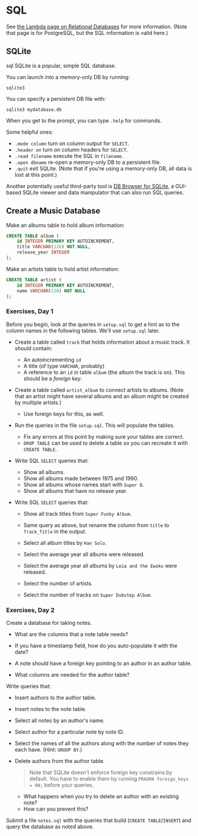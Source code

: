 # SQL


See [the Lambda page on Relational
Databases](https://github.com/LambdaSchool/Relational-Databases) for more
information. (Note that page is for PostgreSQL, but the SQL information is valid
here.)

## SQLite
sql
SQLite is a popular, simple SQL database.

You can launch into a memory-only DB by running:

```
sqlite3
```

You can specify a persistent DB file with:

```
sqlite3 mydatabase.db
```

When you get to the prompt, you can type `.help` for commands.

Some helpful ones:

* `.mode column` turn on column output for `SELECT`.
* `.header on` turn on column headers for `SELECT`.
* `.read filename` execute the SQL in `filename`.
* `.open dbname` re-open a memory-only DB to a persistent file.
* `.quit` exit SQLite. (Note that if you're using a memory-only DB, all
  data is lost at this point.)

Another potentially useful third-party tool is [DB Browser for
SQLite](https://sqlitebrowser.org/), a GUI-based SQLite viewer and data
manipulator that can also run SQL queries.


## Create a Music Database

Make an albums table to hold album information:

```sql
CREATE TABLE album (
    id INTEGER PRIMARY KEY AUTOINCREMENT,
    title VARCHAR(128) NOT NULL,
    release_year INTEGER
);
```

Make an artists table to hold artist information:

```sql
CREATE TABLE artist (
    id INTEGER PRIMARY KEY AUTOINCREMENT,
    name VARCHAR(128) NOT NULL
);
```


### Exercises, Day 1

Before you begin, look at the queries in `setup.sql` to get a hint as to the
column names in the following tables. We'll use `setup.sql` later.

* Create a table called `track` that holds information about a music track. It should contain:
  * An autoincrementing `id`
  * A title (of type `VARCHAR`, probably)
  * A reference to an `id` in table `album` (the album the track is on). This
    should be a _foreign key_.

* Create a table called `artist_album` to connect artists to albums. (Note that
  an artist might have several albums and an album might be created by multiple
  artists.)
  * Use foreign keys for this, as well.
 
* Run the queries in the file `setup.sql`. This will populate the tables.
  * Fix any errors at this point by making sure your tables are correct.
  * `DROP TABLE` can be used to delete a table so you can recreate it with
    `CREATE TABLE`.

* Write SQL `SELECT` queries that:
  * Show all albums.
  * Show all albums made between 1975 and 1990.
  * Show all albums whose names start with `Super D`.
  * Show all albums that have no release year.

* Write SQL `SELECT` queries that:
  * Show all track titles from `Super Funky Album`.
  * Same query as above, but rename the column from `title` to `Track_Title` in
    the output.

  * Select all album titles by `Han Solo`.

  * Select the average year all albums were released.

  * Select the average year all albums by `Leia and the Ewoks` were released.

  * Select the number of artists.

  * Select the number of tracks on `Super Dubstep Album`.

### Exercises, Day 2

Create a database for taking notes.

* What are the columns that a note table needs?

* If you have a timestamp field, how do you auto-populate it with the date?

* A note should have a foreign key pointing to an author in an author table.

* What columns are needed for the author table?

Write queries that:

* Insert authors to the author table.

* Insert notes to the note table.

* Select all notes by an author's name.

* Select author for a particular note by note ID.

* Select the names of all the authors along with the number of notes they each have. (Hint: `GROUP BY`.)

* Delete authors from the author table.
  > Note that SQLite doesn't enforce foreign key constrains by default. You have
  > to enable them by running `PRAGMA foreign_keys = ON;` before your queries.
  
  * What happens when you try to delete an author with an existing note?
  * How can you prevent this?

Submit a file `notes.sql` with the queries that build (`CREATE TABLE`/`INSERT`)
and query the database as noted above.

